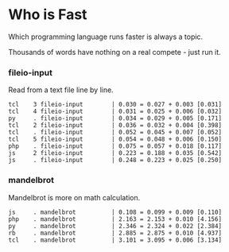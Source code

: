 Who is Fast
===========

Which programming language runs faster is always a topic.

Thousands of words have nothing on a real compete - just run it.


### fileio-input ###

Read from a text file line by line.

```
tcl    3 fileio-input        | 0.030 = 0.027 + 0.003 [0.031]
tcl    4 fileio-input        | 0.031 = 0.025 + 0.006 [0.032]
py     . fileio-input        | 0.034 = 0.029 + 0.005 [0.171]
tcl    2 fileio-input        | 0.036 = 0.032 + 0.004 [0.398]
tcl    . fileio-input        | 0.052 = 0.045 + 0.007 [0.052]
tcl    5 fileio-input        | 0.054 = 0.048 + 0.006 [0.150]
php    . fileio-input        | 0.075 = 0.057 + 0.018 [0.117]
js     2 fileio-input        | 0.223 = 0.188 + 0.035 [0.542]
js     . fileio-input        | 0.248 = 0.223 + 0.025 [0.250]
```

### mandelbrot ###

Mandelbrot is more on math calculation.

```
js     . mandelbrot          | 0.108 = 0.099 + 0.009 [0.110]
php    . mandelbrot          | 2.163 = 2.153 + 0.010 [4.156]
py     . mandelbrot          | 2.346 = 2.324 + 0.022 [2.384]
rb     . mandelbrot          | 2.885 = 2.875 + 0.010 [4.937]
tcl    . mandelbrot          | 3.101 = 3.095 + 0.006 [3.134]
```

